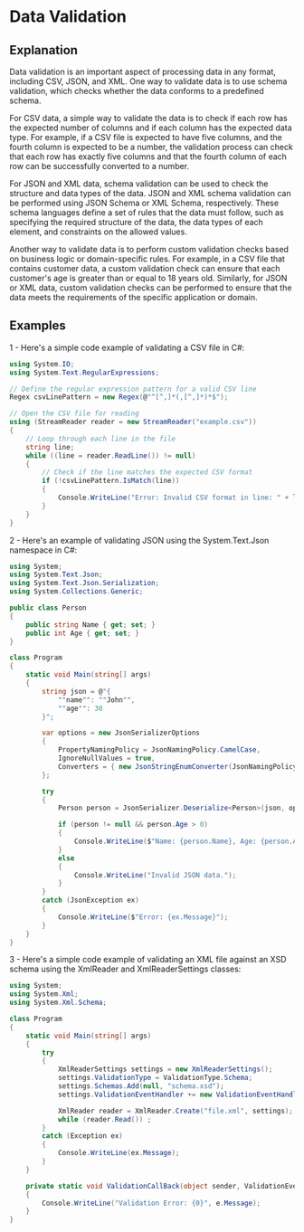 # Data Validation

## Explanation

Data validation is an important aspect of processing data in any format, including CSV, JSON, and XML. One way to validate data is to use schema validation, which checks whether the data conforms to a predefined schema.

For CSV data, a simple way to validate the data is to check if each row has the expected number of columns and if each column has the expected data type. For example, if a CSV file is expected to have five columns, and the fourth column is expected to be a number, the validation process can check that each row has exactly five columns and that the fourth column of each row can be successfully converted to a number.

For JSON and XML data, schema validation can be used to check the structure and data types of the data. JSON and XML schema validation can be performed using JSON Schema or XML Schema, respectively. These schema languages define a set of rules that the data must follow, such as specifying the required structure of the data, the data types of each element, and constraints on the allowed values.

Another way to validate data is to perform custom validation checks based on business logic or domain-specific rules. For example, in a CSV file that contains customer data, a custom validation check can ensure that each customer's age is greater than or equal to 18 years old. Similarly, for JSON or XML data, custom validation checks can be performed to ensure that the data meets the requirements of the specific application or domain.

## Examples

1 - Here's a simple code example of validating a CSV file in C#:

```C#
using System.IO;
using System.Text.RegularExpressions;

// Define the regular expression pattern for a valid CSV line
Regex csvLinePattern = new Regex(@"^[^,]*(,[^,]*)*$");

// Open the CSV file for reading
using (StreamReader reader = new StreamReader("example.csv"))
{
    // Loop through each line in the file
    string line;
    while ((line = reader.ReadLine()) != null)
    {
        // Check if the line matches the expected CSV format
        if (!csvLinePattern.IsMatch(line))
        {
            Console.WriteLine("Error: Invalid CSV format in line: " + line);
        }
    }
}
```

2 -  Here's an example of validating JSON using the System.Text.Json namespace in C#:

```C#
using System;
using System.Text.Json;
using System.Text.Json.Serialization;
using System.Collections.Generic;

public class Person
{
    public string Name { get; set; }
    public int Age { get; set; }
}

class Program
{
    static void Main(string[] args)
    {
        string json = @"{
            ""name"": ""John"",
            ""age"": 30
        }";

        var options = new JsonSerializerOptions
        {
            PropertyNamingPolicy = JsonNamingPolicy.CamelCase,
            IgnoreNullValues = true,
            Converters = { new JsonStringEnumConverter(JsonNamingPolicy.CamelCase) }
        };

        try
        {
            Person person = JsonSerializer.Deserialize<Person>(json, options);

            if (person != null && person.Age > 0)
            {
                Console.WriteLine($"Name: {person.Name}, Age: {person.Age}");
            }
            else
            {
                Console.WriteLine("Invalid JSON data.");
            }
        }
        catch (JsonException ex)
        {
            Console.WriteLine($"Error: {ex.Message}");
        }
    }
}
```

3 - Here's a simple code example of validating an XML file against an XSD schema using the XmlReader and XmlReaderSettings classes:

```C#
using System;
using System.Xml;
using System.Xml.Schema;

class Program
{
    static void Main(string[] args)
    {
        try
        {
            XmlReaderSettings settings = new XmlReaderSettings();
            settings.ValidationType = ValidationType.Schema;
            settings.Schemas.Add(null, "schema.xsd");
            settings.ValidationEventHandler += new ValidationEventHandler(ValidationCallBack);

            XmlReader reader = XmlReader.Create("file.xml", settings);
            while (reader.Read()) ;
        }
        catch (Exception ex)
        {
            Console.WriteLine(ex.Message);
        }
    }

    private static void ValidationCallBack(object sender, ValidationEventArgs e)
    {
        Console.WriteLine("Validation Error: {0}", e.Message);
    }
}
```